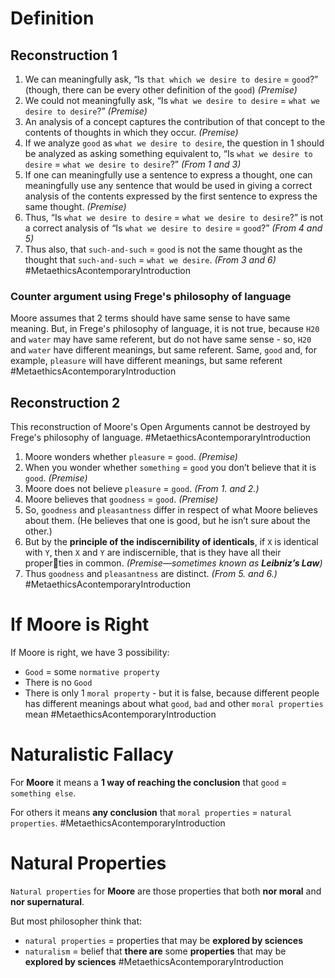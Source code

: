 # Definition

## Reconstruction 1

1. We can meaningfully ask, “Is `that which we desire to desire` = `good`?” (though, there can be every other definition of the `good`)  *(Premise)*
2. We could not meaningfully ask, “Is `what we desire to desire` = `what we desire to desire`?” *(Premise)*
3. An analysis of a concept captures the contribution of that concept to the contents of thoughts in which they occur. *(Premise)*
4. If we analyze `good` as `what we desire to desire`, the question in 1 should be analyzed as asking something equivalent to, “Is `what we desire to desire` = `what we desire to desire`?” *(From 1 and 3)*
5. If one can meaningfully use a sentence to express a thought, one can  meaningfully use any sentence that would be used in giving a correct analysis of the contents expressed by the first sentence to express the same thought. *(Premise)*
6. Thus, “Is `what we desire to desire` = `what we desire to desire`?” is not a correct analysis of “Is `what we desire to desire` = `good`?” *(From 4 and 5)*
7. Thus also, that `such-and-such` = `good` is not the same thought as the thought that `such-and-such` = `what we desire`. *(From 3 and 6)*
#MetaethicsAcontemporaryIntroduction 

### Counter argument using Frege's philosophy of language

Moore assumes that 2 terms should have same sense to have same meaning. But, in Frege's philosophy of language, it is not true, because `H20` and `water` may have same referent, but do not have same sense - so, `H20` and `water` have different meanings, but same referent. Same, `good` and, for example, `pleasure` will have different meanings, but same referent 
#MetaethicsAcontemporaryIntroduction 

## Reconstruction 2

This reconstruction of Moore's Open Arguments cannot be destroyed by Frege's philosophy of language.
#MetaethicsAcontemporaryIntroduction 

1. Moore wonders whether `pleasure` = `good`. *(Premise)* 
2. When you wonder whether `something` = `good` you don’t believe that it is `good`. *(Premise)*
3. Moore does not believe `pleasure` = `good`. *(From 1. and 2.)*
4. Moore believes that `goodness` = `good`. *(Premise)* 
5. So, `goodness` and `pleasantness` differ in respect of what Moore believes about them. (He believes that one is good, but he isn’t sure about the other.) 
6. But by the **principle of the indiscernibility of identicals**, if `X` is identical with `Y`, then `X` and `Y` are indiscernible, that is they have all their properties in common. *(Premise—sometimes known as **Leibniz’s Law**)*
7. Thus `goodness` and `pleasantness` are distinct. *(From 5. and 6.)*
#MetaethicsAcontemporaryIntroduction 

# If Moore is Right

If Moore is right, we have 3 possibility:
- `Good` = some `normative property`
- There is no `Good`
- There is only 1 `moral property` - but it is false, because different people has different meanings about what `good`, `bad` and other `moral properties` mean
#MetaethicsAcontemporaryIntroduction 

# Naturalistic Fallacy

For **Moore** it means a **1 way of reaching the conclusion** that `good` = `something else`.

For others it means **any conclusion** that `moral properties` = `natural properties`.
#MetaethicsAcontemporaryIntroduction 

# Natural Properties

`Natural properties` for **Moore** are those properties that both **nor moral** and **nor supernatural**.

But most philosopher think that:
- `natural properties` = properties that may be **explored by sciences**
- `naturalism` = belief that **there are** some **properties** that may be **explored by sciences**
#MetaethicsAcontemporaryIntroduction 